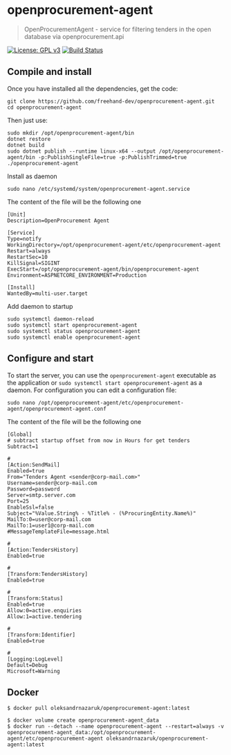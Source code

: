 # openprocurement-agent
> OpenProcurementAgent - service for filtering tenders in the  open database via openprocurement.api

[![License: GPL v3](https://img.shields.io/badge/License-GPLv3-brightgreen.svg)](COPYING)
[![Build Status](https://dev.azure.com/oleksandr-nazaruk/openprocurement-agent/_apis/build/status/openprocurement-agent-CI)](https://dev.azure.com/oleksandr-nazaruk/openprocurement-agent/_apis/build/status/openprocurement-agent-CI)


## Compile and install
Once you have installed all the dependencies, get the code:

	git clone https://github.com/freehand-dev/openprocurement-agent.git
	cd openprocurement-agent

Then just use:

	sudo mkdir /opt/openprocurement-agent/bin
	dotnet restore
	dotnet build
	sudo dotnet publish --runtime linux-x64 --output /opt/openprocurement-agent/bin -p:PublishSingleFile=true -p:PublishTrimmed=true ./openprocurement-agent

Install as daemon
   
	sudo nano /etc/systemd/system/openprocurement-agent.service

The content of the file will be the following one

	[Unit]
	Description=OpenProcurement Agent 

	[Service]
	Type=notify
	WorkingDirectory=/opt/openprocurement-agent/etc/openprocurement-agent
	Restart=always
	RestartSec=10
	KillSignal=SIGINT
	ExecStart=/opt/openprocurement-agent/bin/openprocurement-agent
	Environment=ASPNETCORE_ENVIRONMENT=Production 

	[Install]
	WantedBy=multi-user.target

Add daemon to startup

	sudo systemctl daemon-reload
	sudo systemctl start openprocurement-agent
	sudo systemctl status openprocurement-agent
	sudo systemctl enable openprocurement-agent


## Configure and start
To start the server, you can use the `openprocurement-agent` executable as the application or `sudo systemctl start openprocurement-agent` as a daemon. For configuration you can edit a configuration file:

	sudo nano /opt/openprocurement-agent/etc/openprocurement-agent/openprocurement-agent.conf

The content of the file will be the following one

	[Global]
	# subtract startup offset from now in Hours for get tenders 
	Subtract=1 

	#
	[Action:SendMail]
	Enabled=true
	From="Tenders Agent <sender@corp-mail.com>"
	Username=sender@corp-mail.com
	Password=password
	Server=smtp.server.com
	Port=25
	EnableSsl=false
	Subject="%Value.String% - %Title% - (%ProcuringEntity.Name%)"
	MailTo:0=user@corp-mail.com
	MailTo:1=user1@corp-mail.com
	#MessageTemplateFile=message.html

	#
	[Action:TendersHistory]
	Enabled=true

	#
	[Transform:TendersHistory]
	Enabled=true

	#
	[Transform:Status]
	Enabled=true
	Allow:0=active.enquiries
	Allow:1=active.tendering

	#
	[Transform:Identifier]
	Enabled=true

	#
	[Logging:LogLevel]
	Default=Debug
	Microsoft=Warning

## Docker

	$ docker pull oleksandrnazaruk/openprocurement-agent:latest
	
	$ docker volume create openprocurement-agent_data
	$ docker run --detach --name openprocurement-agent --restart=always -v openprocurement-agent_data:/opt/openprocurement-agent/etc/openprocurement-agent oleksandrnazaruk/openprocurement-agent:latest